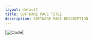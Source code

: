 ```yaml
---
layout: default
title: SOFTWARE PAGE TITLE
description: SOFTWARE PAGE DESCRIPTION
---
```


|![Code]({{site.baseurl}}/assets/css/code.png)|

